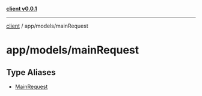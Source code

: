 [**client v0.0.1**](../../../README.md)

***

[client](../../../README.md) / app/models/mainRequest

# app/models/mainRequest

## Type Aliases

- [MainRequest](type-aliases/MainRequest.md)
